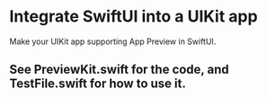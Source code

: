 # Integrate SwiftUI into a UIKit app
Make your UIKit app supporting App Preview in SwiftUI.

## See PreviewKit.swift for the code, and TestFile.swift for how to use it.
